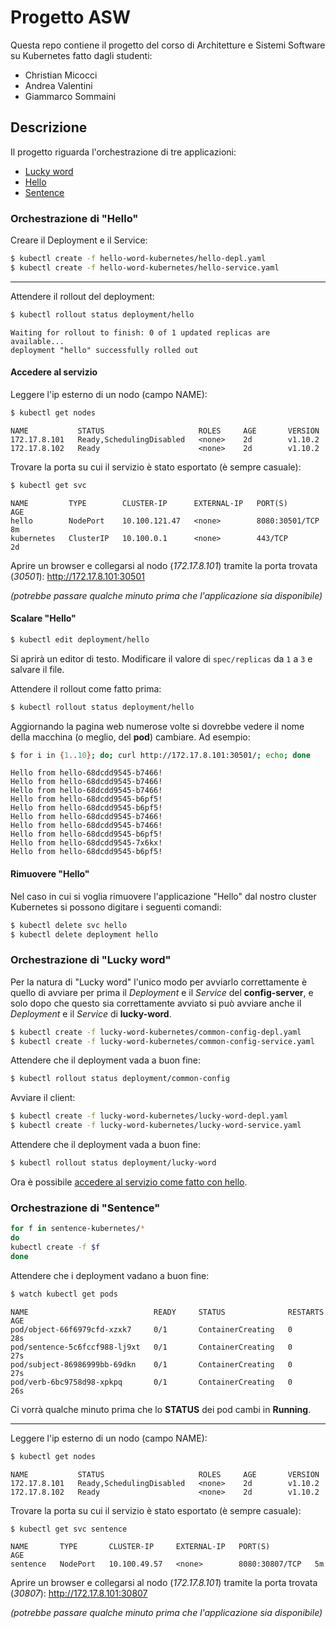 # Progetto ASW

Questa repo contiene il progetto del corso di Architetture e Sistemi Software su Kubernetes fatto dagli studenti:

 - Christian Micocci
 - Andrea Valentini
 - Giammarco Sommaini



## Descrizione

Il progetto riguarda l'orchestrazione di tre applicazioni:

 - [Lucky word](https://github.com/aswroma3/asw/tree/master/projects/asw-875-spring-cloud/a2-lucky-word-cloud-config-client)
 - [Hello](https://github.com/aswroma3/asw/tree/master/projects/asw-895-docker-orchestrazione/c-hello-service)
 - [Sentence](https://github.com/aswroma3/asw/tree/master/projects/asw-895-docker-orchestrazione/e-sentence-stack-zuul)
 
 
 
### Orchestrazione di "Hello"

Creare il Deployment e il Service:

```bash
$ kubectl create -f hello-word-kubernetes/hello-depl.yaml
$ kubectl create -f hello-word-kubernetes/hello-service.yaml
```

---

Attendere il rollout del deployment:

```bash
$ kubectl rollout status deployment/hello
```

```
Waiting for rollout to finish: 0 of 1 updated replicas are available...
deployment "hello" successfully rolled out
```


#### Accedere al servizio

Leggere l'ip esterno di un nodo (campo NAME):

```bash
$ kubectl get nodes
```

```
NAME           STATUS                     ROLES     AGE       VERSION
172.17.8.101   Ready,SchedulingDisabled   <none>    2d        v1.10.2
172.17.8.102   Ready                      <none>    2d        v1.10.2
```

Trovare la porta su cui il servizio è stato esportato (è sempre casuale):

```bash
$ kubectl get svc
```

```
NAME         TYPE        CLUSTER-IP      EXTERNAL-IP   PORT(S)          AGE
hello        NodePort    10.100.121.47   <none>        8080:30501/TCP   8m
kubernetes   ClusterIP   10.100.0.1      <none>        443/TCP          2d
```

Aprire un browser e collegarsi al nodo (*172.17.8.101*) tramite la porta trovata (*30501*): http://172.17.8.101:30501

*(potrebbe passare qualche minuto prima che l'applicazione sia disponibile)*


#### Scalare "Hello"

```bash
$ kubectl edit deployment/hello
```

Si aprirà un editor di testo. Modificare il valore di `spec/replicas` da `1` a `3` e salvare il file.

Attendere il rollout come fatto prima:

```bash
$ kubectl rollout status deployment/hello
```

Aggiornando la pagina web numerose volte si dovrebbe vedere il nome della macchina (o meglio, del **pod**) cambiare. Ad esempio:

```bash
$ for i in {1..10}; do; curl http://172.17.8.101:30501/; echo; done
```

```
Hello from hello-68dcdd9545-b7466!
Hello from hello-68dcdd9545-b7466!
Hello from hello-68dcdd9545-b7466!
Hello from hello-68dcdd9545-b6pf5!
Hello from hello-68dcdd9545-b6pf5!
Hello from hello-68dcdd9545-b7466!
Hello from hello-68dcdd9545-b7466!
Hello from hello-68dcdd9545-b6pf5!
Hello from hello-68dcdd9545-7x6kx!
Hello from hello-68dcdd9545-b6pf5!
```


#### Rimuovere "Hello"

Nel caso in cui si voglia rimuovere l'applicazione "Hello" dal nostro cluster Kubernetes si possono digitare i seguenti comandi:

```bash
$ kubectl delete svc hello
$ kubectl delete deployment hello
```
 
 
 
### Orchestrazione di "Lucky word"

Per la natura di "Lucky word" l'unico modo per avviarlo correttamente è quello di avviare per prima il *Deployment* e il *Service* del **config-server**, e solo dopo che questo sia correttamente avviato si può avviare anche il *Deployment* e il *Service* di **lucky-word**.

```bash
$ kubectl create -f lucky-word-kubernetes/common-config-depl.yaml
$ kubectl create -f lucky-word-kubernetes/common-config-service.yaml
```

Attendere che il deployment vada a buon fine:

```bash
$ kubectl rollout status deployment/common-config
```

Avviare il client:

```bash
$ kubectl create -f lucky-word-kubernetes/lucky-word-depl.yaml
$ kubectl create -f lucky-word-kubernetes/lucky-word-service.yaml
```

Attendere che il deployment vada a buon fine:

```bash
$ kubectl rollout status deployment/lucky-word
```

Ora è possibile [accedere al servizio come fatto con hello](#accedere-al-servizio).



### Orchestrazione di "Sentence"

```bash
for f in sentence-kubernetes/* 
do
kubectl create -f $f
done
```

Attendere che i deployment vadano a buon fine:

```bash
$ watch kubectl get pods
```

```
NAME                            READY     STATUS              RESTARTS   AGE
pod/object-66f6979cfd-xzxk7     0/1       ContainerCreating   0          28s
pod/sentence-5c6fccf988-lj9xt   0/1       ContainerCreating   0          27s
pod/subject-86986999bb-69dkn    0/1       ContainerCreating   0          27s
pod/verb-6bc9758d98-xpkpq       0/1       ContainerCreating   0          26s

```

Ci vorrà qualche minuto prima che lo **STATUS** dei pod cambi in **Running**.


---

Leggere l'ip esterno di un nodo (campo NAME):

```bash
$ kubectl get nodes
```

```
NAME           STATUS                     ROLES     AGE       VERSION
172.17.8.101   Ready,SchedulingDisabled   <none>    2d        v1.10.2
172.17.8.102   Ready                      <none>    2d        v1.10.2
```

Trovare la porta su cui il servizio è stato esportato (è sempre casuale):

```bash
$ kubectl get svc sentence
```

```
NAME       TYPE       CLUSTER-IP     EXTERNAL-IP   PORT(S)          AGE
sentence   NodePort   10.100.49.57   <none>        8080:30807/TCP   5m
```

Aprire un browser e collegarsi al nodo (*172.17.8.101*) tramite la porta trovata (*30807*): http://172.17.8.101:30807

*(potrebbe passare qualche minuto prima che l'applicazione sia disponibile)*
